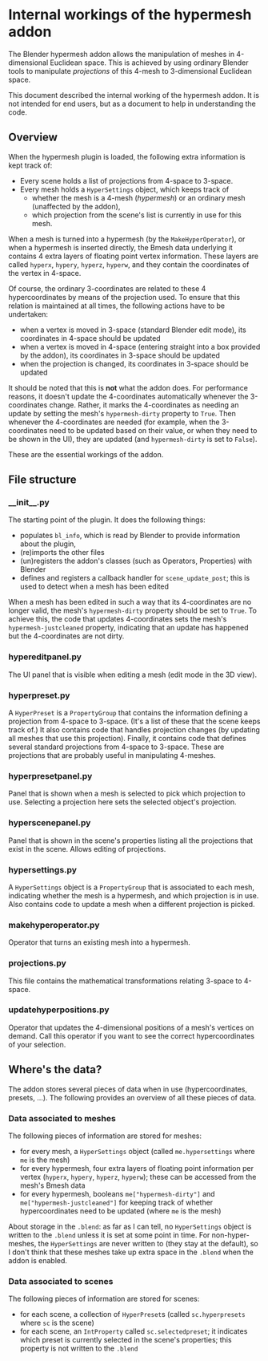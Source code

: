 # Internal workings of the hypermesh addon

The Blender hypermesh addon allows the manipulation of meshes in 4-dimensional Euclidean space.
This is achieved by using ordinary Blender tools to manipulate _projections_ of this 4-mesh
to 3-dimensional Euclidean space.

This document described the internal working of the hypermesh addon.
It is not intended for end users, but as a document to help in understanding the code.


## Overview

When the hypermesh plugin is loaded, the following extra information is kept track of:

 - Every scene holds a list of projections from 4-space to 3-space.
 - Every mesh holds a `HyperSettings` object, which keeps track of
     * whether the mesh is a 4-mesh (_hypermesh_) or an ordinary mesh (unaffected by the addon),
     * which projection from the scene's list is currently in use for this mesh.

When a mesh is turned into a hypermesh (by the `MakeHyperOperator`),
or when a hypermesh is inserted directly,
the Bmesh data underlying it contains 4 extra layers of floating point vertex information.
These layers are called `hyperx`, `hypery`, `hyperz`, `hyperw`, and they contain the
coordinates of the vertex in 4-space.

Of course, the ordinary 3-coordinates are related to these 4 hypercoordinates by means
of the projection used.
To ensure that this relation is maintained at all times, the following actions have to be undertaken:

 - when a vertex is moved in 3-space (standard Blender edit mode),
   its coordinates in 4-space should be updated
 - when a vertex is moved in 4-space (entering straight into a box provided by the addon),
   its coordinates in 3-space should be updated
 - when the projection is changed,
   its coordinates in 3-space should be updated

It should be noted that this is **not** what the addon does.
For performance reasons, it doesn't update the 4-coordinates automatically
whenever the 3-coordinates change. Rather, it marks the 4-coordinates as needing
an update by setting the mesh's `hypermesh-dirty` property to `True`.
Then whenever the 4-coordinates are needed (for example, when the 3-coordinates need to be
updated based on their value, or when they need to be shown in the UI),
they are updated (and `hypermesh-dirty` is set to `False`).

These are the essential workings of the addon.


## File structure

### \_\_init\_\_.py

The starting point of the plugin.
It does the following things:

 - populates `bl_info`, which is read by Blender to provide information about the plugin,
 - (re)imports the other files
 - (un)registers the addon's classes (such as Operators, Properties) with Blender
 - defines and registers a callback handler for `scene_update_post`; this is used to detect when a
   mesh has been edited

When a mesh has been edited in such a way that its 4-coordinates are no longer valid,
the mesh's `hypermesh-dirty` property should be set to `True`.
To achieve this, the code that updates 4-coordinates sets the mesh's `hypermesh-justcleaned` property,
indicating that an update has happened but the 4-coordinates are not dirty.


### hypereditpanel.py

The UI panel that is visible when editing a mesh (edit mode in the 3D view).


### hyperpreset.py

A `HyperPreset` is a `PropertyGroup` that contains the information defining a projection from 4-space
to 3-space.
(It's a list of these that the scene keeps track of.)
It also contains code that handles projection changes (by updating all meshes that use this projection).
Finally, it contains code that defines several standard projections from 4-space to 3-space.
These are projections that are probably useful in manipulating 4-meshes.


### hyperpresetpanel.py

Panel that is shown when a mesh is selected to pick which projection to use.
Selecting a projection here sets the selected object's projection.


### hyperscenepanel.py

Panel that is shown in the scene's properties listing all the projections
that exist in the scene.
Allows editing of projections.


### hypersettings.py

A `HyperSettings` object is a `PropertyGroup` that is associated to each mesh,
indicating whether the mesh is a hypermesh, and which projection is in use.
Also contains code to update a mesh when a different projection is picked.


### makehyperoperator.py

Operator that turns an existing mesh into a hypermesh.


### projections.py

This file contains the mathematical transformations relating 3-space to 4-space.


### updatehyperpositions.py

Operator that updates the 4-dimensional positions of a mesh's vertices on demand.
Call this operator if you want to see the correct hypercoordinates of your selection.


## Where's the data?

The addon stores several pieces of data when in use (hypercoordinates, presets, ...).
The following provides an overview of all these pieces of data.


### Data associated to meshes

The following pieces of information are stored for meshes:

 - for every mesh, a `HyperSettings` object (called `me.hypersettings` where `me` is the mesh)
 - for every hypermesh, four extra layers of floating point information per vertex (`hyperx`,
   `hypery`, `hyperz`, `hyperw`); these can be accessed from the mesh's Bmesh data
 - for every hypermesh, booleans `me["hypermesh-dirty"]` and `me["hypermesh-justcleaned"]`
   for keeping track of whether hypercoordinates need to be updated (where `me` is the mesh)

About storage in the `.blend`:
as far as I can tell, no `HyperSettings` object is written to the `.blend` unless
it is set at some point in time. For non-hyper-meshes, the `HyperSettings` are never written
to (they stay at the default), so I don't think that these meshes take up extra space in the
`.blend` when the addon is enabled.


### Data associated to scenes

The following pieces of information are stored for scenes:

 - for each scene, a collection of `HyperPreset`s (called `sc.hyperpresets` where `sc` is the scene)
 - for each scene, an `IntProperty` called `sc.selectedpreset`; it indicates which preset is currently
   selected in the scene's properties; this property is not written to the `.blend`



